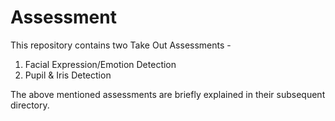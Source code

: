 # Assessment
This repository contains two Take Out Assessments -
1. Facial Expression/Emotion Detection
2. Pupil & Iris Detection

The above mentioned assessments are briefly explained in their subsequent directory.
